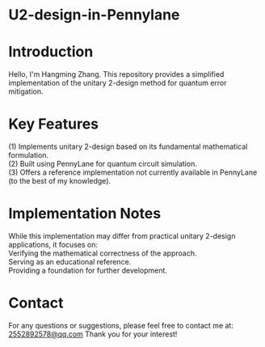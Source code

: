 # U2-design-in-Pennylane
# Introduction
Hello, I'm Hangming Zhang. This repository provides a simplified implementation of the unitary 2-design method for quantum error mitigation.
# Key Features
(1) Implements unitary 2-design based on its fundamental mathematical formulation. <br>
(2) Built using PennyLane for quantum circuit simulation. <br>
(3) Offers a reference implementation not currently available in PennyLane (to the best of my knowledge).
# Implementation Notes
While this implementation may differ from practical unitary 2-design applications, it focuses on: <br>
Verifying the mathematical correctness of the approach. <br>
Serving as an educational reference. <br>
Providing a foundation for further development.
# Contact
For any questions or suggestions, please feel free to contact me at: 2552892578@qq.com
Thank you for your interest!
